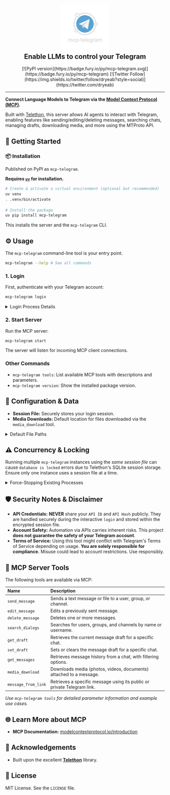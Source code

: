 <div align="center">
  <img src="logo.png" alt="MCP Telegram Logo" width="150"/>
  <h2 style="padding: 0px; margin-top: 0">Enable LLMs to control your Telegram</h2>
</div>

<div align="center">
  [![PyPI version](https://badge.fury.io/py/mcp-telegram.svg)](https://badge.fury.io/py/mcp-telegram) [![Twitter Follow](https://img.shields.io/twitter/follow/dryeab?style=social)](https://twitter.com/dryeab)
</div>

---

**Connect Language Models to Telegram via the [Model Context Protocol (MCP)](https://modelcontextprotocol.io/introduction).**

Built with [Telethon](https://github.com/LonamiWebs/Telethon), this server allows AI agents to interact with Telegram, enabling features like sending/editing/deleting messages, searching chats, managing drafts, downloading media, and more using the MTProto API.

## 🚀 Getting Started

### 📦 Installation

Published on PyPI as `mcp-telegram`.

**Requires [`uv`](https://github.com/astral-sh/uv) for installation.**

```bash
# Create & activate a virtual environment (optional but recommended)
uv venv
. .venv/bin/activate 

# Install the package
uv pip install mcp-telegram
```

This installs the server and the `mcp-telegram` CLI.

## ⚙️ Usage

The `mcp-telegram` command-line tool is your entry point.

```bash
mcp-telegram --help # See all commands
```

### 1. Login

First, authenticate with your Telegram account:

```bash
mcp-telegram login
```

<details>
<summary>Login Process Details</summary>

This interactive command will prompt you for:

1.  **API ID & API Hash:** Obtain these from [my.telegram.org/apps](https://my.telegram.org/apps).
2.  **Phone Number:** Your Telegram-registered phone number (international format, e.g., `+1234567890`).
3.  **Verification Code:** Sent to your Telegram account upon first login.
4.  **2FA Password:** If you have Two-Factor Authentication enabled.

Your credentials are securely stored in the session file (see below) for future use.

</details>

### 2. Start Server

Run the MCP server:

```bash
mcp-telegram start
```

The server will listen for incoming MCP client connections.

### Other Commands

*   `mcp-telegram tools`: List available MCP tools with descriptions and parameters.
*   `mcp-telegram version`: Show the installed package version.

## 📁 Configuration & Data

*   **Session File:** Securely stores your login session.
*   **Media Downloads:** Default location for files downloaded via the `media_download` tool.

<details>
<summary>Default File Paths</summary>

Locations follow standard user directories:

*   **Linux/macOS:**
    *   Session: `$XDG_STATE_HOME/mcp-telegram/session` (usually `~/.local/state/mcp-telegram/session`)
    *   Downloads: `$XDG_STATE_HOME/mcp-telegram/downloads/`
*   **Windows:**
    *   Session: `%LOCALAPPDATA%\mcp-telegram\mcp-telegram\session`
    *   Downloads: `%LOCALAPPDATA%\mcp-telegram\mcp-telegram\downloads\`

*(Note: The `media_download` tool allows specifying a custom download path.)*

</details>

## ⚠️ Concurrency & Locking

Running multiple `mcp-telegram` instances using the *same session file* can cause `database is locked` errors due to Telethon's SQLite session storage. Ensure only one instance uses a session file at a time.

<details>
<summary>Force-Stopping Existing Processes</summary>

If you need to stop potentially stuck processes:

*   **macOS / Linux:** `pkill -f "mcp-telegram"`
*   **Windows:** `taskkill /F /IM mcp-telegram.exe /T` (Check Task Manager for the exact process name)

</details>

## 🛡️ Security Notes & Disclaimer

*   **API Credentials:** **NEVER** share your `API ID` and `API Hash` publicly. They are handled securely during the interactive `login` and stored within the encrypted session file.
*   **Account Safety:** Automation via APIs carries inherent risks. This project **does not guarantee the safety of your Telegram account**.
*   **Terms of Service:** Using this tool might conflict with Telegram's Terms of Service depending on usage. **You are solely responsible for compliance.** Misuse could lead to account restrictions. Use responsibly.

## 🧰 MCP Server Tools

The following tools are available via MCP:

| Name                | Description                                                             |
| :------------------ | :---------------------------------------------------------------------- |
| `send_message`      | Sends a text message or file to a user, group, or channel.              |
| `edit_message`      | Edits a previously sent message.                                        |
| `delete_message`    | Deletes one or more messages.                                           |
| `search_dialogs`    | Searches for users, groups, and channels by name or username.           |
| `get_draft`         | Retrieves the current message draft for a specific chat.                |
| `set_draft`         | Sets or clears the message draft for a specific chat.                   |
| `get_messages`      | Retrieves message history from a chat, with filtering options.          |
| `media_download`    | Downloads media (photos, videos, documents) attached to a message.      |
| `message_from_link` | Retrieves a specific message using its public or private Telegram link. |

*Use `mcp-telegram tools` for detailed parameter information and example use cases.*

## 🌐 Learn More about MCP

*   **MCP Documentation:** [modelcontextprotocol.io/introduction](https://modelcontextprotocol.io/introduction)

## 🙏 Acknowledgements

*   Built upon the excellent [**Telethon**](https://github.com/LonamiWebs/Telethon) library.

## 📄 License

MIT License. See the `LICENSE` file.
